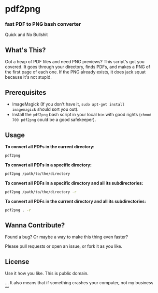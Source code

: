 # pdf2png

### fast PDF to PNG bash converter

Quick and No Bullshit

## What's This?

Got a heap of PDF files and need PNG previews? This script's got you covered. It goes through your directory, finds PDFs, and makes a PNG of the first page of each one. If the PNG already exists, it does jack squat because it's not stupid.

## Prerequisites

- ImageMagick (If you don't have it, <code>sudo apt-get install imagemagick</code> should sort you out).
- Install the `pdf2png` bash script in your local `bin` with good rights (`chmod 700 pdf2png` could be a good safekeeper).

## Usage

<strong>To convert all PDFs in the current directory:</strong>
```bash
pdf2png
```

<strong>To convert all PDFs in a specific directory:</strong>
```bash
pdf2png /path/to/the/directory
```

<strong>To convert all PDFs in a specific directory and all its subdirectories:</strong>
```bash
pdf2png /path/to/the/directory -r
```

<strong>To convert all PDFs in the current directory and all its subdirectories:</strong>
```bash
pdf2png . -r
```

## Wanna Contribute?

Found a bug? Or maybe a way to make this thing even faster?

Please pull requests or open an issue, or fork it as you like.

## License

Use it how you like. This is public domain. 

... It also means that if something crashes your computer, not my business ^^
